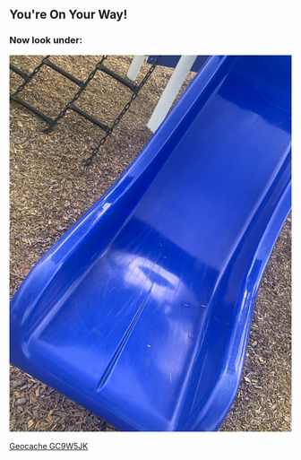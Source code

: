 ## You're On Your Way!

### Now look under:

![Stage 1 Image](stage1.jpg)

[Geocache GC9W5JK](https://coord.info/GC9W5JK)
